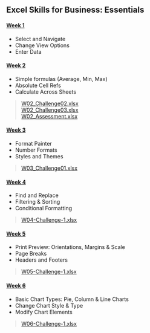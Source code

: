## **Excel Skills for Business: Essentials**

#### <u>**Week 1**</u>
- Select and Navigate
- Change View Options
- Enter Data

#### <u>**Week 2**</u>
- Simple formulas (Average, Min, Max)
- Absolute Cell Refs
- Calculate Across Sheets

> [W02_Challenge02.xlsx](https://1drv.ms/x/s!AjK1euPQeRS8gQZuLtBM9rEYrqck?e=01hfzr) <br>
> [W02_Challenge03.xlsx](https://1drv.ms/x/s!AjK1euPQeRS8gQikc970DYYDivpv?e=e1Rnjl) <br>
> [W02_Assessment.xlsx](https://1drv.ms/x/s!AjK1euPQeRS8gQQKiznH2sjrVMt0?e=MYekkz)

#### <u>**Week 3**</u>
- Format Painter
- Number Formats
- Styles and Themes

> [W03_Challenge01.xlsx](https://1drv.ms/x/s!AjK1euPQeRS8gRGX810lvyopujv3?e=x9bh8y)

#### <u>**Week 4**</u>
- Find and Replace
- Filtering & Sorting
- Conditional Formatting

> [W04-Challenge-1.xlsx](https://1drv.ms/x/s!AjK1euPQeRS8gRTHK8EaKHz8Sr4T)

#### <u>**Week 5**</u>
- Print Preview: Orientations, Margins & Scale
- Page Breaks
- Headers and Footers

> [W05-Challenge-1.xlsx](https://1drv.ms/x/s!AjK1euPQeRS8gRcG0JveckKd7MH4?e=vB2MPG)

#### <u>**Week 6**</u>
- Basic Chart Types: Pie, Column & Line Charts
- Change Chart Style & Type
- Modify Chart Elements

> [W06-Challenge-1.xlsx](https://1drv.ms/x/s!AjK1euPQeRS8gSQykCwAkz3ckElq?e=ekOk0y)
